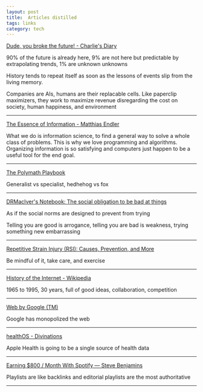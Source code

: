 ```yaml
---
layout: post
title:  Articles distilled 
tags: links
category: tech
--- 
```




[Dude, you broke the future! - Charlie's Diary](http://www.antipope.org/charlie/blog-static/2018/01/dude-you-broke-the-future.html)

90% of the future is already here, 9% are not here but predictable by extrapolating trends, 1% are unknown unknowns

History tends to repeat itself as soon as the lessons of events slip from the living memory. 

Companies are AIs, humans are their replacable cells. Like paperclip maximizers, they work to maximize revenue disregarding the cost on society, human happiness, and environment 

---

[The Essence of Information - Matthias Endler](https://endler.dev/2017/the-essence-of-information/)

What we do is information science, to find a general way to solve a whole class of problems. This is why we love programming and algorithms. Organizing information is so satisfying and computers just happen to be a useful tool for the end goal. 


---

[The Polymath Playbook](https://salman.io/posts/polymath-playbook/)

Generalist vs specialist, hedhehog vs fox 

---

[DRMacIver's Notebook: The social obligation to be bad at things](https://notebook.drmaciver.com/posts/2020-02-29-10:30.html)

As if the social norms are designed to prevent from trying 

Telling you are good is arrogance, telling you are bad is weakness, trying something new embarrassing 

---

[Repetitive Strain Injury (RSI): Causes, Prevention, and More](https://www.healthline.com/health/repetitive-strain-injury)

Be mindful of it, take care, and exercise

---

[History of the Internet - Wikipedia](https://en.wikipedia.org/wiki/History_of_the_Internet)

1965 to 1995, 30 years, full of good ideas, collaboration, competition 

---

[Web by Google (TM)](https://landshark.io/2020/08/16/web-by-google.html)

Google has monopolized the web 

---

[healthOS - Divinations](https://divinations.substack.com/p/healthos)

Apple Health is going to be a single source of health data

---

[Earning $800 / Month With Spotify — Steve Benjamins](https://www.stevebenjamins.com/blog/music-in-the-age-of-algorithms-47syg)

Playlists are like backlinks and editorial playlists are the most authoritative 

---
